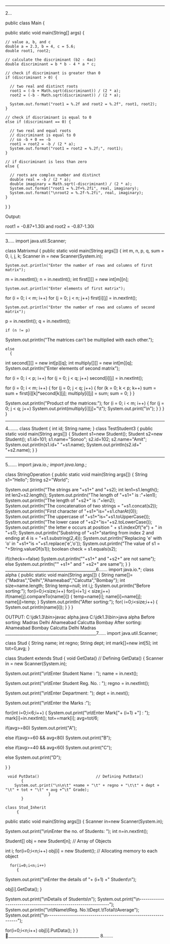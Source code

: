 
__________________________________________
2...

public class Main {

  public static void main(String[] args) {

    // value a, b, and c
    double a = 2.3, b = 4, c = 5.6;
    double root1, root2;

    // calculate the discriminant (b2 - 4ac)
    double discriminant = b * b - 4 * a * c;

    // check if discriminant is greater than 0
    if (discriminant > 0) {

      // two real and distinct roots
      root1 = (-b + Math.sqrt(discriminant)) / (2 * a);
      root2 = (-b - Math.sqrt(discriminant)) / (2 * a);

      System.out.format("root1 = %.2f and root2 = %.2f", root1, root2);
    }

    // check if discriminant is equal to 0
    else if (discriminant == 0) {

      // two real and equal roots
      // discriminant is equal to 0
      // so -b + 0 == -b
      root1 = root2 = -b / (2 * a);
      System.out.format("root1 = root2 = %.2f;", root1);
    }

    // if discriminant is less than zero
    else {

      // roots are complex number and distinct
      double real = -b / (2 * a);
      double imaginary = Math.sqrt(-discriminant) / (2 * a);
      System.out.format("root1 = %.2f+%.2fi", real, imaginary);
      System.out.format("\nroot2 = %.2f-%.2fi", real, imaginary);
    }
  }
}

Output:

root1 = -0.87+1.30i and root2 = -0.87-1.30i

___________________________________________
3.....
import java.util.Scanner;

class Matrixmul
               {
 	public static void main(String args[])
 	           {
 	    int m, n, p, q, sum = 0, i, j, k;
    Scanner in = new Scanner(System.in);

    System.out.println("Enter the number of rows and columns of first matrix");
m = in.nextInt();
n = in.nextInt();
         int first[][] = new int[m][n];

    System.out.println("Enter elements of first matrix");
 for (i = 0; i < m; i++)
 for (j = 0; j < n; j++)
first[i][j] = in.nextInt();

    System.out.println("Enter the number of rows and columns of second matrix");
p = in.nextInt();
q = in.nextInt();

    if (n != p)
System.out.println("The matrices can't be multiplied with each other.");

    else
      {
 int second[][] = new int[p][q];
 int multiply[][] = new int[m][q];
 System.out.println("Enter elements of second matrix");
 
 for (i = 0; i < p; i++)
 for (j = 0; j < q; j++)
second[i][j] = in.nextInt();

 for (i = 0; i < m; i++) 
 	     {
     for (j = 0; j < q; j++) 
          {
       for (k = 0; k < p; k++)
  sum = sum + first[i][k]*second[k][j];
             multiply[i][j] = sum;
         sum = 0;
}
 }

 System.out.println("Product of the matrices:");
 for (i = 0; i < m; i++) 
{
     for (j = 0; j < q; j++)
 System.out.print(multiply[i][j]+"\t");
    System.out.print("\n");
 }
      }
   }
}

_____________________________________________
4........
class Student
{ 
int id; 
String name;
 } 
class TestStudent3
{
 public static void main(String args[])
{
Student s1=new Student(); 
Student s2=new Student();
s1.id=101; 
s1.name="Sonoo";
 s2.id=102; s2.name="Amit"; 
System.out.println(s1.id+" "+s1.name); 
System.out.println(s2.id+" "+s2.name); 
}
}

____________________________________________
5.......
import java.io.*;
import java.lang.*;

   class StringOperation
       {
public static void main(String args[])
{
String s1="Hello";
String s2="World";

System.out.println("The strings are "+s1+" and "+s2);
int len1=s1.length();
int len2=s2.length();
System.out.println("The length of "+s1+" is :"+len1); 
System.out.println("The length of "+s2+" is :"+len2);
System.out.println("The concatenation of two strings = "+s1.concat(s2));
System.out.println("First character of "+s1+"is="+s1.charAt(0));
System.out.println("The uppercase of "+s1+"is="+s1.toUpperCase());
System.out.println("The lower case of "+s2+"is="+s2.toLowerCase());
System.out.println(" the letter e occurs at position " + s1.indexOf("e") + " in "+s1);
System.out.println("Substring of "+s1+"starting from index 2 and ending at 4 is = "+s1.substring(2,4));
System.out.println("Replacing 'e' with 'o' in "+s1+"is ="+s1.replace('e','o'));
System.out.println("The value of s1 = "+String.valueOf(s1));
boolean check = s1.equals(s2);

if(check==false)
System.out.println(""+s1+" and "+s2+" are not same"); 
else
System.out.println("" +s1+" and " +s2+" are same");
}
}
_____________________________________________6.......
import java.io.*;
 class alpha
 {
 public static void main(String args[]) 
{ 
String name[]={"Madras","Delhi","Ahameabad","Calcutta","Bombay"}; 
int size=name.length; String temp=null; 
int i,j; System.out.println("Before sorting:"); 
for(i=0;i<size;i++) 
for(j=i+1;j < size;j++)
if(name[j].compareTo(name[i])
{
temp=name[i]; 
name[i]=name[j]; 
name[j]=temp; 
} 
System.out.println("After sorting:"); 
for( i=0;i<size;i++)
{ 
System.out.println(name[i]);
 } 
}
 }







OUTPUT: 
C:\jdk1.3\bin>javac alpha.java 
C:\jdk1.3\bin>java alpha 
Before sorting: 
Madras
 Delhi 
Ahameabad 
Calcutta 
Bombay 
After sorting: 
Ahameabad 
Bombay 
Calcutta 
Delhi 
Madras
_____________________________________________7......
import java.util.Scanner;

 class Stud
       {
 String name;
 int regno;
 String dept;
 int mark[]=new int[5];
 int tot=0,avg;
}

class Student extends Stud
{
    void GetData() 						// Defining GetData()
        {
 	 Scanner in = new Scanner(System.in);

 System.out.print("\n\tEnter Student Name : ");
 name = in.next();

 System.out.print("\n\tEnter Student Reg. No. : ");
 regno = in.nextInt();

 System.out.print("\n\tEnter Department: ");
 dept = in.next();

 System.out.print("\n\tEnter the Marks :");

 for(int i=0;i<6;i++)
  {
 System.out.print("\n\tEnter Mark["+ (i+1) +"] : ");
 mark[i]=in.nextInt();
 tot+=mark[i];
 avg=tot/6;
 
 if(avg>=80)
        System.out.print("A");
        
 else if(avg>=60 && avg<80)
        System.out.print("B");
 
 else if(avg>=40 && avg<60)
 	   System.out.print("C");
        
 else
 	   System.out.print("D");
        
 }
}


     void PutData() 						// Defining PutData()
 	       {
        System.out.print("\n\n\t" +name + "\t" + regno + "\t\t" + dept + "\t" + tot + "\t" + avg +”\t” Grade);
                       }
           }

    class Stud_Inherit
         {
 public static void main(String args[])
 {
     Scanner in=new Scanner(System.in);

System.out.print("\n\nEnter the no. of Students: ");
int n=in.nextInt();

 Student[] obj = new Student[n];		// Array of Objects


 int i;
 for(i=0;i<n;i++)
 obj[i] = new Student(); 		// Allocating memory to each object

      for(i=0;i<n;i++)
         {
 System.out.print("\nEnter the details of "+ (i+1) +" Student\n");

 obj[i].GetData();
 }

 System.out.print("\nDetails of Students\n");
System.out.print("\n---------------------------------------------------------------");
System.out.println("\n\tName\tReg. No.\tDept.\tTotal\tAverage");
System.out.print("\n---------------------------------------------------------------");

 for(i=0;i<n;i++)
			obj[i].PutData();
 }
 }
_____________________________________________
8........

